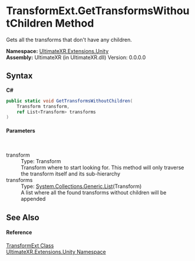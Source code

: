 # TransformExt.GetTransformsWithoutChildren Method 
 

Gets all the transforms that don't have any children.

**Namespace:**&nbsp;<a href="N_UltimateXR_Extensions_Unity">UltimateXR.Extensions.Unity</a><br />**Assembly:**&nbsp;UltimateXR (in UltimateXR.dll) Version: 0.0.0.0

## Syntax

**C#**<br />
``` C#
public static void GetTransformsWithoutChildren(
	Transform transform,
	ref List<Transform> transforms
)
```


#### Parameters
&nbsp;<dl><dt>transform</dt><dd>Type: Transform<br />Transform where to start looking for. This method will only traverse the transform itself and its sub-hierarchy</dd><dt>transforms</dt><dd>Type: <a href="https://docs.microsoft.com/dotnet/api/system.collections.generic.list-1" target="_blank" rel="noopener noreferrer">System.Collections.Generic.List</a>(Transform)<br />A list where all the found transforms without children will be appended</dd></dl>

## See Also


#### Reference
<a href="T_UltimateXR_Extensions_Unity_TransformExt">TransformExt Class</a><br /><a href="N_UltimateXR_Extensions_Unity">UltimateXR.Extensions.Unity Namespace</a><br />
